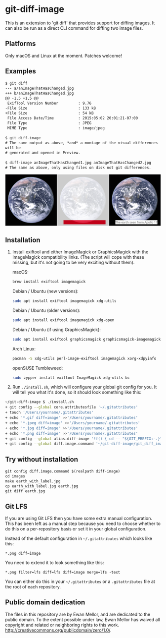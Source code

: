 git-diff-image
==============

This is an extension to 'git diff' that provides support for diffing images.
It can also be run as a direct CLI command for diffing two image files.

Platforms
---------

Only macOS and Linux at the moment.  Patches welcome!

Examples
--------

```
$ git diff
--- a/anImageThatHasChanged.jpg
+++ b/anImageThatHasChanged.jpg
@@ -1,5 +1,5 @@
 ExifTool Version Number         : 9.76
-File Size                       : 133 kB
+File Size                       : 54 kB
 File Access Date/Time           : 2015:05:02 20:01:21-07:00
 File Type                       : JPEG
 MIME Type                       : image/jpeg

$ git diff-image
# The same output as above, *and* a montage of the visual differences will be
# generated and opened in Preview.

$ diff-image anImageThatHasChanged1.jpg anImageThatHasChanged2.jpg
# The same as above, only using files on disk not git differences.
```

![Screenshot](./images/example-comparison.png?raw=true)


Installation
------------

1. Install exiftool and either ImageMagick or GraphicsMagick with the
ImageMagick compatibility links. (The script will cope with these missing,
but it's not going to be very exciting without them).

   macOS:

   ```bash
   brew install exiftool imagemagick
   ```

   Debian / Ubuntu (new versions):
   ```bash
   sudo apt install exiftool imagemagick xdg-utils
   ```

   Debian / Ubuntu (older versions):

   ```bash
   sudo apt install exiftool imagemagick xdg-open
   ```

   Debian / Ubuntu (if using GraphicsMagick):
   ```bash
   sudo apt install exiftool graphicsmagick graphicsmagick-imagemagick-compat xdg-utils
   ```

   Arch Linux:
  
   ```bash
   pacman -S xdg-utils perl-image-exiftool imagemagick xorg-xdpyinfo
   ```

   openSUSE Tumbleweed:
  
   ```bash
   sudo zypper install exiftool ImageMagick xdg-utils bc
   ```
   
2. Run `./install.sh`, which will configure your global git config for you.
It will tell you what it's done, so it should look something like this:

```bash
~/git-diff-image $ ./install.sh
+ git config --global core.attributesfile '~/.gitattributes'
+ touch '/Users/yourname/.gitattributes'
+ echo '*.gif diff=image' >>'/Users/yourname/.gitattributes'
+ echo '*.jpeg diff=image' >>'/Users/yourname/.gitattributes'
+ echo '*.jpg diff=image' >>'/Users/yourname/.gitattributes'
+ echo '*.png diff=image' >>'/Users/yourname/.gitattributes'
+ git config --global alias.diff-image '!f() { cd -- "${GIT_PREFIX:-.}"; GIT_DIFF_IMAGE_ENABLED=1 git diff "$@"; }; f'
+ git config --global diff.image.command '~/git-diff-image/git_diff_image'
```

Try without installation
------------------------

```
git config diff.image.command $(realpath diff-image)
cd images
make earth_with_label.jpg
cp earth_with_label.jpg earth.jpg
git diff earth.jpg
```

Git LFS
-------

If you are using Git LFS then you have some extra manual configuration.
This has been left as a manual step because you need to choose whether
to do this on a per-repository basis or set it in your global configuration.

Instead of the default configuration in `~/.gitattributes` which looks
like this:

```
*.png diff=image
```

You need to extend it to look something like this:

```
*.png filter=lfs diff=lfs diff=image merge=lfs -text
```

You can either do this in your `~/.gitattributes` or a `.gitattributes` file
at the root of each repository.

Public domain dedication
------------------------

The files in this repository are by Ewan Mellor, and are dedicated
to the public domain. To the extent possible under law, Ewan Mellor
has waived all copyright and related or neighboring rights to this
work. http://creativecommons.org/publicdomain/zero/1.0/.
